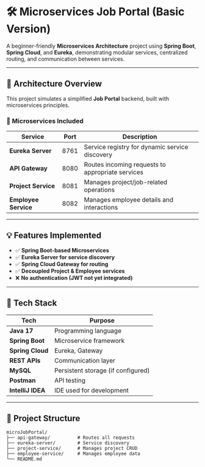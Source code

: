 # 🛠️ Microservices Job Portal (Basic Version)

A beginner-friendly **Microservices Architecture** project using **Spring Boot**, **Spring Cloud**, and **Eureka**, demonstrating modular services, centralized routing, and communication between services.

---

## 🚀 Architecture Overview

This project simulates a simplified **Job Portal** backend, built with microservices principles.

### 🧩 Microservices Included

| Service              | Port | Description                                       |
|----------------------|------|---------------------------------------------------|
| **Eureka Server**    | 8761 | Service registry for dynamic service discovery    |
| **API Gateway**      | 8080 | Routes incoming requests to appropriate services  |
| **Project Service**  | 8081 | Manages project/job-related operations            |
| **Employee Service** | 8082 | Manages employee details and interactions         |

---

## 💡 Features Implemented

- ✅ **Spring Boot-based Microservices**
- ✅ **Eureka Server for service discovery**
- ✅ **Spring Cloud Gateway for routing**
- ✅ **Decoupled Project & Employee services**
- ❌ **No authentication (JWT not yet integrated)**

---

## 🧠 Tech Stack

| Tech             | Purpose                              |
|------------------|---------------------------------------|
| **Java 17**      | Programming language                  |
| **Spring Boot**  | Microservice framework                |
| **Spring Cloud** | Eureka, Gateway                       |
| **REST APIs**    | Communication layer                   |
| **MySQL**        | Persistent storage (if configured)    |
| **Postman**      | API testing                           |
| **IntelliJ IDEA**| IDE used for development              |

---

## 📁 Project Structure

```plaintext
microJobPortal/
├── api-gateway/          # Routes all requests
├── eureka-server/        # Service discovery
├── project-service/      # Manages project CRUD
├── employee-service/     # Manages employee data
└── README.md
```



